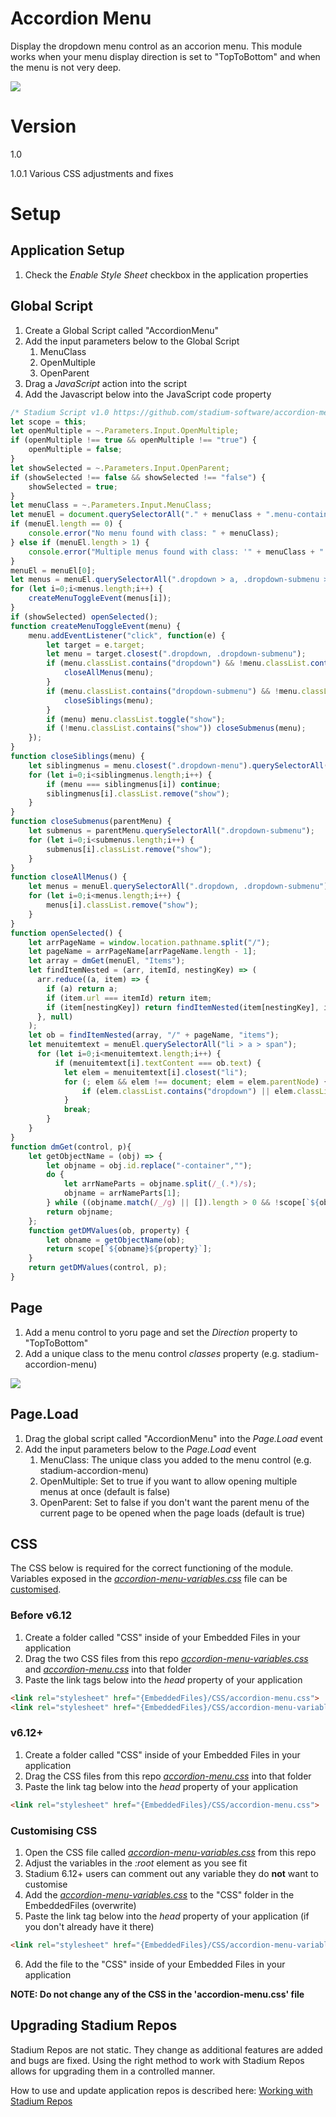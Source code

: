 # Accordion Menu <!-- omit in toc -->

Display the dropdown menu control as an accorion menu. This module works when your menu display direction is set to "TopToBottom" and when the menu is not very deep. 

![](images/view.gif)

# Version
1.0

1.0.1 Various CSS adjustments and fixes

# Setup

## Application Setup
1. Check the *Enable Style Sheet* checkbox in the application properties

## Global Script
1. Create a Global Script called "AccordionMenu"
2. Add the input parameters below to the Global Script
   1. MenuClass
   2. OpenMultiple
   3. OpenParent
3. Drag a *JavaScript* action into the script
4. Add the Javascript below into the JavaScript code property
```javascript
/* Stadium Script v1.0 https://github.com/stadium-software/accordion-menu */
let scope = this;
let openMultiple = ~.Parameters.Input.OpenMultiple;
if (openMultiple !== true && openMultiple !== "true") {
    openMultiple = false;
}
let showSelected = ~.Parameters.Input.OpenParent;
if (showSelected !== false && showSelected !== "false") {
    showSelected = true;
}
let menuClass = ~.Parameters.Input.MenuClass;
let menuEl = document.querySelectorAll("." + menuClass + ".menu-container");
if (menuEl.length == 0) {
    console.error("No menu found with class: " + menuClass);
} else if (menuEl.length > 1) {
    console.error("Multiple menus found with class: '" + menuClass + "'. Please use a unique class for each menu.");
}
menuEl = menuEl[0];
let menus = menuEl.querySelectorAll(".dropdown > a, .dropdown-submenu > a");
for (let i=0;i<menus.length;i++) {
    createMenuToggleEvent(menus[i]);
}
if (showSelected) openSelected();
function createMenuToggleEvent(menu) {
	menu.addEventListener("click", function(e) {
        let target = e.target;
        let menu = target.closest(".dropdown, .dropdown-submenu");
        if (menu.classList.contains("dropdown") && !menu.classList.contains("show") && !openMultiple) {
            closeAllMenus(menu);
        }
        if (menu.classList.contains("dropdown-submenu") && !menu.classList.contains("show") && !openMultiple) {
            closeSiblings(menu);
        }
        if (menu) menu.classList.toggle("show");
        if (!menu.classList.contains("show")) closeSubmenus(menu);
    });
}
function closeSiblings(menu) {
    let siblingmenus = menu.closest(".dropdown-menu").querySelectorAll(".dropdown-submenu");
    for (let i=0;i<siblingmenus.length;i++) {
        if (menu === siblingmenus[i]) continue;
        siblingmenus[i].classList.remove("show");
    }
}
function closeSubmenus(parentMenu) {
    let submenus = parentMenu.querySelectorAll(".dropdown-submenu");
    for (let i=0;i<submenus.length;i++) {
        submenus[i].classList.remove("show");
    }
}
function closeAllMenus() {
    let menus = menuEl.querySelectorAll(".dropdown, .dropdown-submenu");
    for (let i=0;i<menus.length;i++) {
        menus[i].classList.remove("show");
    }
}
function openSelected() {
    let arrPageName = window.location.pathname.split("/");
    let pageName = arrPageName[arrPageName.length - 1];
    let array = dmGet(menuEl, "Items");
    let findItemNested = (arr, itemId, nestingKey) => (
      arr.reduce((a, item) => {
        if (a) return a;
        if (item.url === itemId) return item;
        if (item[nestingKey]) return findItemNested(item[nestingKey], itemId, nestingKey);
      }, null)
    );
    let ob = findItemNested(array, "/" + pageName, "items");
    let menuitemtext = menuEl.querySelectorAll("li > a > span");
      for (let i=0;i<menuitemtext.length;i++) {
          if (menuitemtext[i].textContent === ob.text) {
            let elem = menuitemtext[i].closest("li");
            for (; elem && elem !== document; elem = elem.parentNode) {
                if (elem.classList.contains("dropdown") || elem.classList.contains("dropdown-submenu")) elem.classList.add("show");
            }
            break;
        }
    }
}
function dmGet(control, p){
    let getObjectName = (obj) => {
        let objname = obj.id.replace("-container","");
        do {
            let arrNameParts = objname.split(/_(.*)/s);
            objname = arrNameParts[1];
        } while ((objname.match(/_/g) || []).length > 0 && !scope[`${objname}Classes`]);
        return objname;
    };
    function getDMValues(ob, property) {
        let obname = getObjectName(ob);
        return scope[`${obname}${property}`];
    }
    return getDMValues(control, p);
}
```

## Page
1. Add a menu control to yoru page and set the *Direction* property to "TopToBottom"
2. Add a unique class to the menu control *classes* property (e.g. stadium-accordion-menu)

![](images/MenuProps.png)

## Page.Load
1. Drag the global script called "AccordionMenu" into the *Page.Load* event
2. Add the input parameters below to the *Page.Load* event
   1. MenuClass: The unique class you added to the menu control (e.g. stadium-accordion-menu)
   2. OpenMultiple: Set to true if you want to allow opening multiple menus at once (default is false)
   3. OpenParent: Set to false if you don't want the parent menu of the current page to be opened when the page loads (default is true)

## CSS
The CSS below is required for the correct functioning of the module. Variables exposed in the [*accordion-menu-variables.css*](accordion-menu-variables.css) file can be [customised](#customising-css).

### Before v6.12
1. Create a folder called "CSS" inside of your Embedded Files in your application
2. Drag the two CSS files from this repo [*accordion-menu-variables.css*](accordion-menu-variables.css) and [*accordion-menu.css*](accordion-menu.css) into that folder
3. Paste the link tags below into the *head* property of your application
```html
<link rel="stylesheet" href="{EmbeddedFiles}/CSS/accordion-menu.css">
<link rel="stylesheet" href="{EmbeddedFiles}/CSS/accordion-menu-variables.css">
``` 

### v6.12+
1. Create a folder called "CSS" inside of your Embedded Files in your application
2. Drag the CSS files from this repo [*accordion-menu.css*](accordion-menu.css) into that folder
3. Paste the link tag below into the *head* property of your application
```html
<link rel="stylesheet" href="{EmbeddedFiles}/CSS/accordion-menu.css">
``` 

### Customising CSS
1. Open the CSS file called [*accordion-menu-variables.css*](accordion-menu-variables.css) from this repo
2. Adjust the variables in the *:root* element as you see fit
3. Stadium 6.12+ users can comment out any variable they do **not** want to customise
4. Add the [*accordion-menu-variables.css*](accordion-menu-variables.css) to the "CSS" folder in the EmbeddedFiles (overwrite)
5. Paste the link tag below into the *head* property of your application (if you don't already have it there)
```html
<link rel="stylesheet" href="{EmbeddedFiles}/CSS/accordion-menu-variables.css">
``` 
6. Add the file to the "CSS" inside of your Embedded Files in your application

**NOTE: Do not change any of the CSS in the 'accordion-menu.css' file**

## Upgrading Stadium Repos
Stadium Repos are not static. They change as additional features are added and bugs are fixed. Using the right method to work with Stadium Repos allows for upgrading them in a controlled manner. 

How to use and update application repos is described here: [Working with Stadium Repos](https://github.com/stadium-software/samples-upgrading)